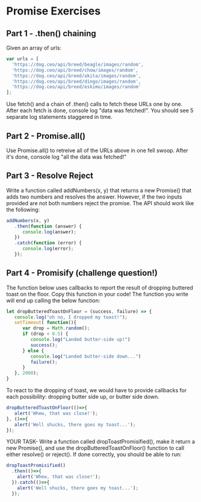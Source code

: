 # Promise Exercises

## Part 1 - .then() chaining

Given an array of urls:

```javascript
var urls = [
  'https://dog.ceo/api/breed/beagle/images/random',
  'https://dog.ceo/api/breed/chow/images/random',
  'https://dog.ceo/api/breed/akita/images/random',
  'https://dog.ceo/api/breed/dingo/images/random',
  'https://dog.ceo/api/breed/eskimo/images/random'
];
```

Use fetch() and a chain of .then() calls to fetch these URLs one by one. After each fetch is done, console log "data was fetched!". You should see 5 separate log statements staggered in time.

## Part 2 - Promise.all()

Use Promise.all() to retreive all of the URLs above in one fell swoop. After it's done, console log "all the data was fetched!"

## Part 3 - Resolve Reject

Write a function called addNumbers(x, y) that returns a new Promise() that adds two numbers and resolves the answer. However, if the two inputs provided are not both numbers reject the promise. The API should work like the following:

```javascript
addNumbers(x, y)
   .then(function (answer) {
      console.log(answer);
   })
   .catch(function (error) {
      console.log(error);
   });
``` 

## Part 4 - Promisify (challenge question!)

The function below uses callbacks to report the result of dropping buttered toast on the floor. Copy this function in your code! The function you write will end up calling the below function:

```javascript
let dropButteredToastOnFloor = (success, failure) => {
   console.log("oh no, I dropped my toast!");
   setTimeout( function(){
      var drop = Math.random();
      if (drop < 0.5) {
         console.log("Landed butter-side up!")
         success();
      } else {
         console.log("Landed butter-side down...")
         failure();
      }
   }, 2000);
}
```

To react to the dropping of toast, we would have to provide callbacks for each possibility: dropping butter side up, or butter side down.

```javascript
dropButteredToastOnFloor(()=>{
   alert('Whew, that was close!');
}, ()=>{
   alert('Well shucks, there goes my toast...');
});
```

YOUR TASK- Write a function called dropToastPromisified(), make it return a new Promise(), and use the dropButteredToastOnFloor() function to call either resolve() or reject(). If done correctly, you should be able to run:

```javascript
dropToastPromisified()
  .then(()=>{
    alert('Whew, that was close!');
  }).catch(()=>{
    alert('Well shucks, there goes my toast...');
  });
```